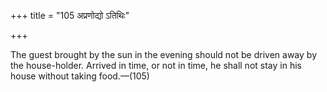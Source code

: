 +++
title = "105 अप्रणोद्यो ऽतिथिः"

+++

The guest brought by the sun in the evening should not be driven away by the house-holder. Arrived in time, or not in time, he shall not stay in his house without taking food.—(105)